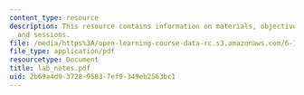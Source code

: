 ```yaml
---
content_type: resource
description: This resource contains information on materials, objectives, metal deformation
  and sessions.
file: /media/https%3A/open-learning-course-data-rc.s3.amazonaws.com/6-163-strobe-project-laboratory-fall-2005/2b69a4d9372895837ef9349eb2563bc1_lab_notes.pdf
file_type: application/pdf
resourcetype: Document
title: lab_notes.pdf
uid: 2b69a4d9-3728-9583-7ef9-349eb2563bc1
---
```

